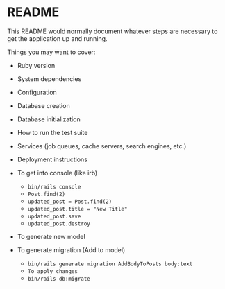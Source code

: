 # README

This README would normally document whatever steps are necessary to get the
application up and running.

Things you may want to cover:

* Ruby version

* System dependencies

* Configuration

* Database creation

* Database initialization

* How to run the test suite

* Services (job queues, cache servers, search engines, etc.)

* Deployment instructions

* To get into console (like irb)
    * ``` bin/rails console ```
    * ``` Post.find(2) ```
    * ``` updated_post = Post.find(2) ```
    * ``` updated_post.title = "New Title" ```
    * ``` updated_post.save ```
    * ``` updated_post.destroy ```

* To generate new model

* To generate migration (Add to model)
    * ``` bin/rails generate migration AddBodyToPosts body:text ```
    * `To apply changes`
    * ``` bin/rails db:migrate ```



